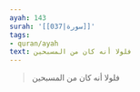 ```yaml
---
ayah: 143
surah: '[[037|سورة]]'
tags:
- quran/ayah
text: فلولا أنه كان من المسبحين
---
```

> فلولا أنه كان من المسبحين
